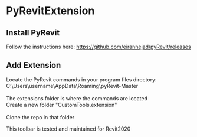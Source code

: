 # PyRevitExtension

## Install PyRevit 
Follow the instructions here: 
https://github.com/eirannejad/pyRevit/releases

## Add Extension 
Locate the PyRevit commands in your program files directory: <br />
C:\Users\username\AppData\Roaming\pyRevit-Master<br /><br />
The extensions folder is where the commands are located<br /> 
Create a new folder "CustomTools.extension" <br /><br />
Clone the repo in that folder<br />

This toolbar is tested and maintained for Revit2020
